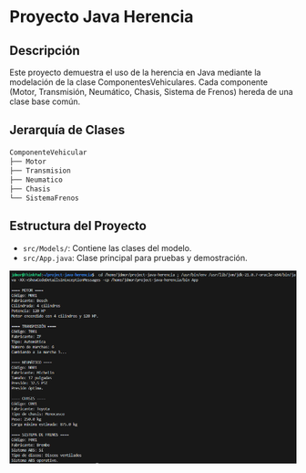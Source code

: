 # Proyecto Java Herencia

## Descripción

Este proyecto demuestra el uso de la herencia en Java mediante la modelación de la clase ComponentesVehiculares. Cada componente (Motor, Transmisión, Neumático, Chasis, Sistema de Frenos) hereda de una clase base común.

## Jerarquía de Clases

```
ComponenteVehicular
├── Motor
├── Transmision
├── Neumatico
├── Chasis
└── SistemaFrenos
```

## Estructura del Proyecto

- `src/Models/`: Contiene las clases del modelo.
- `src/App.java`: Clase principal para pruebas y demostración.

![alt text](image.png)
